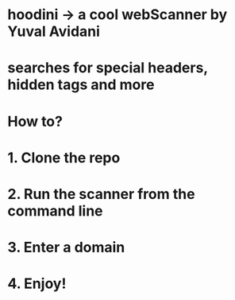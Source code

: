 # hoodini -> a cool webScanner by Yuval Avidani
# searches for special headers, hidden tags and more
# 
# How to?
# 1. Clone the repo
# 2. Run the scanner from the command line
# 3. Enter a domain 
# 4. Enjoy!
